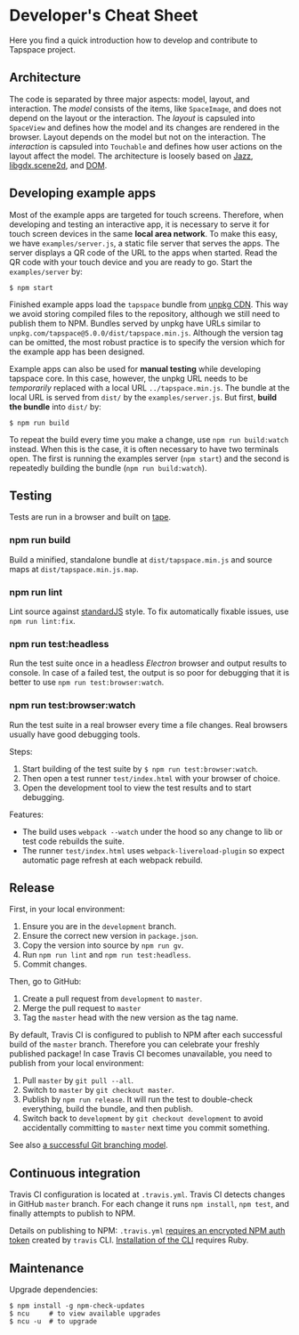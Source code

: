 # Developer's Cheat Sheet

Here you find a quick introduction how to develop and contribute to Tapspace project.

## Architecture

The code is separated by three major aspects: model, layout, and interaction. The *model* consists of the items, like `SpaceImage`, and does not depend on the layout or the interaction. The *layout* is capsuled into `SpaceView` and defines how the model and its changes are rendered in the browser. Layout depends on the model but not on the interaction. The *interaction* is capsuled into `Touchable` and defines how user actions on the layout affect the model. The architecture is loosely based on [Jazz](http://www.cs.umd.edu/hcil/piccolo/learn/jazz/doc-1.3/), [libgdx.scene2d](https://github.com/libgdx/libgdx/wiki/Scene2d), and [DOM](https://developer.mozilla.org/en-US/docs/Web/API/Document_Object_Model).

## Developing example apps

Most of the example apps are targeted for touch screens. Therefore, when developing and testing an interactive app, it is necessary to serve it for touch screen devices in the same **local area network**. To make this easy, we have `examples/server.js`, a static file server that serves the apps. The server displays a QR code of the URL to the apps when started. Read the QR code with your touch device and you are ready to go. Start the `examples/server` by:

    $ npm start

Finished example apps load the `tapspace` bundle from [unpkg CDN](https://unpkg.com/). This way we avoid storing compiled files to the repository, although we still need to publish them to NPM. Bundles served by unpkg have URLs similar to `unpkg.com/tapspace@5.0.0/dist/tapspace.min.js`. Although the version tag can be omitted, the most robust practice is to specify the version which for the example app has been designed.

Example apps can also be used for **manual testing** while developing tapspace core. In this case, however, the unpkg URL needs to be *temporarily* replaced with a local URL `../tapspace.min.js`. The bundle at the local URL is served from `dist/` by the `examples/server.js`. But first, **build the bundle** into `dist/` by:

    $ npm run build

To repeat the build every time you make a change, use `npm run build:watch` instead. When this is the case, it is often necessary to have two terminals open. The first is running the examples server (`npm start`) and the second is repeatedly building the bundle (`npm run build:watch`).


## Testing

Tests are run in a browser and built on [tape](https://github.com/substack/tape).

### npm run build

Build a minified, standalone bundle at `dist/tapspace.min.js` and source maps at `dist/tapspace.min.js.map`.

### npm run lint

Lint source against [standardJS](https://standardjs.com/) style. To fix automatically fixable issues, use `npm run lint:fix`.

### npm run test:headless

Run the test suite once in a headless *Electron* browser and output results to console. In case of a failed test, the output is so poor for debugging that it is better to use `npm run test:browser:watch`.

### npm run test:browser:watch

Run the test suite in a real browser every time a file changes. Real browsers usually have good debugging tools.

Steps:

1. Start building of the test suite by `$ npm run test:browser:watch`.
1. Then open a test runner `test/index.html` with your browser of choice.
1. Open the development tool to view the test results and to start debugging.

Features:

- The build uses `webpack --watch` under the hood so any change to lib or test code rebuilds the suite.
- The runner `test/index.html` uses `webpack-livereload-plugin` so expect automatic page refresh at each webpack rebuild.


## Release

First, in your local environment:

1. Ensure you are in the `development` branch.
1. Ensure the correct new version in `package.json`.
1. Copy the version into source by `npm run gv`.
1. Run `npm run lint` and `npm run test:headless`.
1. Commit changes.

Then, go to GitHub:

1. Create a pull request from `development` to `master`.
1. Merge the pull request to `master`
1. Tag the `master` head with the new version as the tag name.

By default, Travis CI is configured to publish to NPM after each successful build of the `master` branch. Therefore you can celebrate your freshly published package! In case Travis CI becomes unavailable, you need to publish from your local environment:

1. Pull `master` by `git pull --all`.
1. Switch to `master` by `git checkout master`.
1. Publish by `npm run release`. It will run the test to double-check everything, build the bundle, and then publish.
1. Switch back to `development` by `git checkout development` to avoid accidentally committing to `master` next time you commit something.

See also [a successful Git branching model](http://nvie.com/posts/a-successful-git-branching-model/).


## Continuous integration

Travis CI configuration is located at `.travis.yml`. Travis CI detects changes in GitHub `master` branch. For each change it runs `npm install`, `npm test`, and finally attempts to publish to NPM.

Details on publishing to NPM: `.travis.yml` [requires an encrypted NPM auth token](https://docs.travis-ci.com/user/deployment/npm/) created by `travis` CLI. [Installation of the CLI](https://github.com/travis-ci/travis.rb#installation) requires Ruby.


## Maintenance

Upgrade dependencies:

    $ npm install -g npm-check-updates
    $ ncu     # to view available upgrades
    $ ncu -u  # to upgrade
